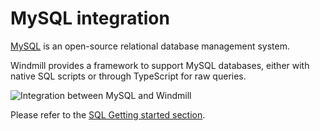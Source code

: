 # MySQL integration

[MySQL](https://www.mysql.com/) is an open-source relational database management system.

Windmill provides a framework to support MySQL databases, either with native SQL scripts or through TypeScript for raw queries.

![Integration between MySQL and Windmill](../assets/integrations/mysql_header.png 'Connect a MySQL instance with Windmill')

Please refer to the [SQL Getting started section](../getting_started/0_scripts_quickstart/5_sql_quickstart/index.mdx).